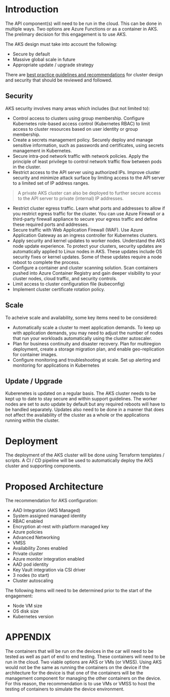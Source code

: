 # Introduction

The API component(s) will need to be run in the cloud.  This can be done in multiple ways.  Two options are Azure Functions or as a container in AKS.  The prelimary decision for this engagement is to use AKS.

The AKS design must take into account the following:
* Secure by default
* Massive global scale in future
* Appropriate update / upgrade strategy

There are [best practice guidelines and recommendations](https://docs.microsoft.com/en-us/azure/cloud-adoption-framework/innovate/kubernetes/) for cluster design and security that should be reviewed and followed.


## Security

AKS security involves many areas which includes (but not limited to):
* Control access to clusters using group membership. Configure Kubernetes role-based access control (Kubernetes RBAC) to limit access to cluster resources based on user identity or group membership.
* Create a secrets management policy. Securely deploy and manage sensitive information, such as passwords and certificates, using secrets management in Kubernetes.
* Secure intra-pod network traffic with network policies. Apply the principle of least privilege to control network traffic flow between pods in the cluster.
* Restrict access to the API server using authorized IPs. Improve cluster security and minimize attack surface by limiting access to the API server to a limited set of IP address ranges.
> A private AKS cluster can also be deployed to further secure access to the API server to private (internal) IP addresses.
* Restrict cluster egress traffic. Learn what ports and addresses to allow if you restrict egress traffic for the cluster. You can use Azure Firewall or a third-party firewall appliance to secure your egress traffic and define these required ports and addresses.
* Secure traffic with Web Application Firewall (WAF). Use Azure Application Gateway as an ingress controller for Kubernetes clusters.
* Apply security and kernel updates to worker nodes. Understand the AKS node update experience. To protect your clusters, security updates are automatically applied to Linux nodes in AKS. These updates include OS security fixes or kernel updates. Some of these updates require a node reboot to complete the process.
* Configure a container and cluster scanning solution. Scan containers pushed into Azure Container Registry and gain deeper visibility to your cluster nodes, cloud traffic, and security controls.
* Limit access to cluster configuration file (kubeconfig)
* Implement cluster certificate rotation policy.

## Scale

To acheive scale and availability, some key items need to be considered:

* Automatically scale a cluster to meet application demands. To keep up with application demands, you may need to adjust the number of nodes that run your workloads automatically using the cluster autoscaler.
* Plan for business continuity and disaster recovery. Plan for multiregion deployment, create a storage migration plan, and enable geo-replication for container images.
* Configure monitoring and troubleshooting at scale. Set up alerting and monitoring for applications in Kubernetes

## Update / Upgrade

Kuberenetes is updated on a regular basis.  The AKS cluster needs to be kept up to date to stay secure and within support guidelines.  The worker nodes are set to auto update by default but any required reboots will have to be handled separately.  Updates also need to be done in a manner that does not affect the availability of the cluster as a whole or the applications running within the cluster.


# Deployment

The deployment of the AKS cluster will be done using Terraform templates / scripts.  A CI / CD pipeline will be used to automatically deploy the AKS cluster and supporting components.


# Proposed Architecture

The recommendation for AKS configuration:

* AAD Integration (AKS Managed)
* System assigned managed identity
* RBAC enabled
* Encryption at-rest with platform managed key
* Azure policies
* Advanced Networking
* VMSS
* Availability Zones enabled
* Private cluster
* Azure monitor integration enabled
* AAD pod identity
* Key Vault integration via CSI driver
* 3 nodes (to start)
* Cluster autoscaling

The following items will need to be determined prior to the start of the engagement:

* Node VM size
* OS disk size
* Kubernetes version

# **APPENDIX**

The containers that will be run on the devices in the car will need to be tested as well as part of end to end testing.  These containers will need to be run in the cloud.  Two viable options are AKS or VMs (or VMSS).  Using AKS would not be the same as running the containers on the device if the architecture for the device is that one of the containers will be the management component for managing the other containers on the device.  For this reason, the recommendation is to use VMs or VMSS to host the testing of containers to simulate the device environment.
